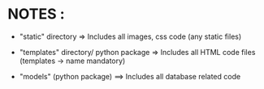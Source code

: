 # NOTES :

- "static" directory  =>  Includes all images, css code (any static files) 
- "templates" directory/ python package  =>  Includes all HTML code files   (templates -> name mandatory)

- "models" (python package)  ==>  Includes all database related code